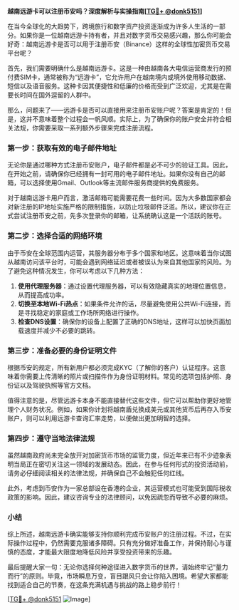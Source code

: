 **越南远游卡可以注册币安吗？深度解析与实操指南[[TG💪+ @donk5151](https://t.me/s/donk5151)]**

在当今全球化的大趋势下，跨境旅行和数字资产投资逐渐成为许多人生活的一部分。如果你是一位越南远游卡持有者，并且对数字货币交易感兴趣，那么你可能会好奇：越南远游卡是否可以用于注册币安（Binance）这样的全球性加密货币交易平台呢？

首先，我们需要明确什么是越南远游卡。这是一种由越南各大电信运营商发行的预付费SIM卡，通常被称为“远游卡”，它允许用户在越南境内或境外使用移动数据、短信以及语音服务。这种卡因其便捷性和低廉的价格而受到广泛欢迎，尤其是在需要长时间在国外逗留的人群中。

那么，问题来了——远游卡是否可以直接用来注册币安账户呢？答案是肯定的！但是，这并不意味着整个过程会一帆风顺。实际上，为了确保你的账户安全并符合相关法规，你需要采取一系列额外步骤来完成注册流程。

### 第一步：获取有效的电子邮件地址

无论你是通过哪种方式注册币安账户，电子邮件都是必不可少的验证工具。因此，在开始之前，请确保你已经拥有一封可用的电子邮件地址。如果你没有自己的邮箱，可以选择使用Gmail、Outlook等主流邮件服务商提供的免费服务。

对于越南远游卡用户而言，激活邮箱可能需要花费一些时间。因为大多数国家都会对新注册的IP地址实施严格的限制措施，以防止垃圾邮件泛滥。所以，建议你在正式尝试注册币安之前，先多次登录你的邮箱，让系统确认这是一个活跃的账号。

### 第二步：选择合适的网络环境

由于币安在全球范围内运营，其服务器分布于多个国家和地区。这意味着当你试图从越南访问该平台时，可能会遇到网络延迟或者被误认为来自其他国家的风险。为了避免这种情况发生，你可以考虑以下几种方法：

1. **使用代理服务器**：通过设置代理服务器，可以有效隐藏真实的地理位置信息，从而提高成功率。
2. **切换至本地Wi-Fi热点**：如果条件允许的话，尽量避免使用公共Wi-Fi连接，而是寻找稳定的家庭或工作场所网络进行操作。
3. **检查DNS设置**：确保你的设备上配置了正确的DNS地址，这样可以加快页面加载速度并减少不必要的跳转。

### 第三步：准备必要的身份证明文件

根据币安的规定，所有新用户都必须完成KYC（了解你的客户）认证程序。这意味着你需要上传清晰的照片或扫描件作为身份证明材料。常见的选项包括护照、身份证以及驾驶执照等官方文档。

值得注意的是，尽管远游卡本身不能直接替代这些文件，但它可以帮助你更好地管理个人财务状况。例如，如果你计划将越南盾兑换成美元或其他货币后再存入币安账户，则可以利用远游卡查询汇率走势，以便做出更加明智的选择。

### 第四步：遵守当地法律法规

虽然越南政府尚未完全放开对加密货币市场的监管力度，但近年来已有不少迹象表明当局正在密切关注这一领域的发展动态。因此，在参与任何形式的投资活动前，请务必仔细阅读相关的法律法规，并确保自己不会触犯任何红线。

此外，考虑到币安作为一家总部设在香港的企业，其运营模式也可能受到国际税收政策的影响。因此，建议咨询专业的法律顾问，以免因疏忽而导致不必要的麻烦。

### 小结

综上所述，越南远游卡确实能够支持你顺利完成币安账户的注册过程。不过，在实际操作过程中，仍然需要克服诸多障碍。只有充分做好准备工作，并保持耐心与谨慎的态度，才能最大限度地降低风险并享受投资带来的乐趣。

最后提醒大家一句：无论你选择何种途径进入数字货币的世界，请始终牢记“量力而行”的原则。毕竟，市场瞬息万变，盲目跟风只会让你陷入困境。希望大家都能找到适合自己的节奏，在这条充满机遇与挑战的路上稳步前行！

[[TG💪+ @donk5151](https://t.me/s/donk5151) ![Image](https://i.postimg.cc/rwNCRYN7/Snipaste-2025-04-30-17-27-05.png)]